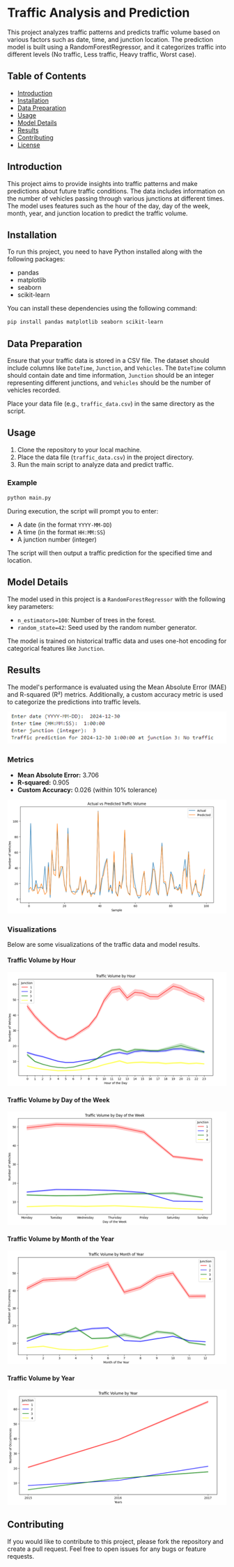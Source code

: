 # Traffic Analysis and Prediction

This project analyzes traffic patterns and predicts traffic volume based on various factors such as date, time, and junction location. The prediction model is built using a RandomForestRegressor, and it categorizes traffic into different levels (No traffic, Less traffic, Heavy traffic, Worst case).

## Table of Contents
- [Introduction](#introduction)
- [Installation](#installation)
- [Data Preparation](#data-preparation)
- [Usage](#usage)
- [Model Details](#model-details)
- [Results](#results)
- [Contributing](#contributing)
- [License](#license)

## Introduction
This project aims to provide insights into traffic patterns and make predictions about future traffic conditions. The data includes information on the number of vehicles passing through various junctions at different times. The model uses features such as the hour of the day, day of the week, month, year, and junction location to predict the traffic volume.

## Installation
To run this project, you need to have Python installed along with the following packages:

- pandas
- matplotlib
- seaborn
- scikit-learn

You can install these dependencies using the following command:

```bash
pip install pandas matplotlib seaborn scikit-learn
```

## Data Preparation
Ensure that your traffic data is stored in a CSV file. The dataset should include columns like `DateTime`, `Junction`, and `Vehicles`. The `DateTime` column should contain date and time information, `Junction` should be an integer representing different junctions, and `Vehicles` should be the number of vehicles recorded.

Place your data file (e.g., `traffic_data.csv`) in the same directory as the script.

## Usage
1. Clone the repository to your local machine.
2. Place the data file (`traffic_data.csv`) in the project directory.
3. Run the main script to analyze data and predict traffic.

### Example
```bash
python main.py
```

During execution, the script will prompt you to enter:
- A date (in the format `YYYY-MM-DD`)
- A time (in the format `HH:MM:SS`)
- A junction number (integer)

The script will then output a traffic prediction for the specified time and location.

## Model Details
The model used in this project is a `RandomForestRegressor` with the following key parameters:
- `n_estimators=100`: Number of trees in the forest.
- `random_state=42`: Seed used by the random number generator.

The model is trained on historical traffic data and uses one-hot encoding for categorical features like `Junction`.

## Results
The model's performance is evaluated using the Mean Absolute Error (MAE) and R-squared (R²) metrics. Additionally, a custom accuracy metric is used to categorize the predictions into traffic levels.

![Prediction](Images\Predicted_result.png)
### Metrics
- **Mean Absolute Error:** 3.706
- **R-squared:** 0.905
- **Custom Accuracy:** 0.026 (within 10% tolerance)

![Comparison of predicted vs actual Model](Images\Actual_vs_Predicted.png)


### Visualizations
Below are some visualizations of the traffic data and model results.

#### Traffic Volume by Hour
![Traffic Volume by Hour](Images\traffic_volume_by_hour.png)

#### Traffic Volume by Day of the Week
![Traffic Volume by Day of the Week](Images\traffic_volume_by_day_of_the_week.png)

#### Traffic Volume by Month of the Year
![Traffic Volume by Month of the Year](Images\taffic_volume_by_month_of_year.png)

#### Traffic Volume by Year
![Traffic Volume by Year](Images\traffic_volumne_by_year.png)

## Contributing
If you would like to contribute to this project, please fork the repository and create a pull request. Feel free to open issues for any bugs or feature requests.



